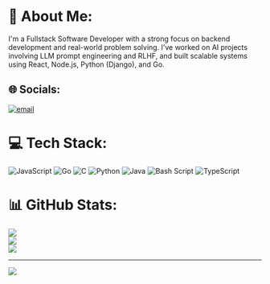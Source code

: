 # 💫 About Me:
I'm a Fullstack Software Developer with a strong focus on backend development and real-world problem solving. I’ve worked on AI projects involving LLM prompt engineering and RLHF, and built scalable systems using React, Node.js, Python (Django), and Go.


## 🌐 Socials:
[![email](https://img.shields.io/badge/Email-D14836?logo=gmail&logoColor=white)](mailto:njorogekimenyu@gmail.com) 

# 💻 Tech Stack:
![JavaScript](https://img.shields.io/badge/javascript-%23323330.svg?style=for-the-badge&logo=javascript&logoColor=%23F7DF1E) ![Go](https://img.shields.io/badge/go-%2300ADD8.svg?style=for-the-badge&logo=go&logoColor=white) ![C](https://img.shields.io/badge/c-%2300599C.svg?style=for-the-badge&logo=c&logoColor=white) ![Python](https://img.shields.io/badge/python-3670A0?style=for-the-badge&logo=python&logoColor=ffdd54) ![Java](https://img.shields.io/badge/java-%23ED8B00.svg?style=for-the-badge&logo=openjdk&logoColor=white) ![Bash Script](https://img.shields.io/badge/bash_script-%23121011.svg?style=for-the-badge&logo=gnu-bash&logoColor=white) ![TypeScript](https://img.shields.io/badge/typescript-%23007ACC.svg?style=for-the-badge&logo=typescript&logoColor=white)
# 📊 GitHub Stats:
![](https://github-readme-stats.vercel.app/api?username=kimenyu&theme=dark&hide_border=false&include_all_commits=false&count_private=false)<br/>
![](https://nirzak-streak-stats.vercel.app/?user=kimenyu&theme=dark&hide_border=false)<br/>
![](https://github-readme-stats.vercel.app/api/top-langs/?username=kimenyu&theme=dark&hide_border=false&include_all_commits=false&count_private=false&layout=compact)

---
[![](https://visitcount.itsvg.in/api?id=kimenyu&icon=0&color=0)](https://visitcount.itsvg.in)

<!-- Proudly created with GPRM ( https://gprm.itsvg.in ) -->
